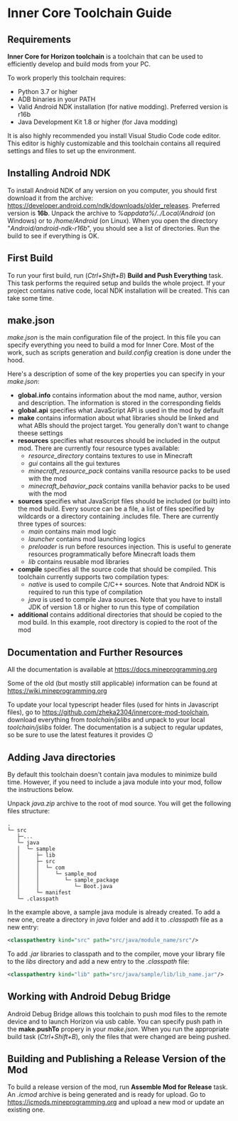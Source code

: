 # Inner Core Toolchain Guide

## Requirements

**Inner Core for Horizon toolchain** is a toolchain that can be used to efficiently develop and build mods from your PC. 

To work properly this toolchain requires:
 - Python 3.7 or higher
 - ADB binaries in your PATH
 - Valid Android NDK installation (for native modding). Preferred version is r16b
 - Java Development Kit 1.8 or higher (for Java modding) 

It is also highly recommended you install Visual Studio Code code editor. This editor is highly customizable and this toolchain contains all required settings and files to set up the environment. 

## Installing Android NDK

To install Android NDK of any version on you computer, you should first download it from the archive: https://developer.android.com/ndk/downloads/older_releases. Preferred version is **16b**. Unpack the archive to *%appdata%/../Local/Android* (on Windows) or to */home/Android* (on Linux). When you open the directory "*Android/android-ndk-r16b*", you should see a list of directories. Run the build to see if everything is OK.

## First Build

To run your first build, run (*Ctrl+Shift+B*) **Build and Push Everything** task. This task performs the required setup and builds the whole project. If your project contains native code, local NDK installation will be created. This can take some time.

## make.json

*make.json* is the main configuration file of the project. In this file you can specify everything you need to build a mod for Inner Core. Most of the work, such as scripts generation and *build.config* creation is done under the hood. 

Here's a description of some of the key properties you can specify in your *make.json*:
 - **global&#46;info** contains information about the mod name, author, version and description. The information is stored in the corresponding fields
 - **global&#46;api** specifies what JavaScript API is used in the mod by default
 - **make** contains information about what libraries should be linked and what ABIs should the project target. You generally don't want to change theese settings
 - **resources** specifies what resources should be included in the output mod. There are currently four resource types available:  
   - *resource_directory* contains textures to use in Minecraft
   - *gui* contains all the gui textures
   - *minecraft_resource_pack* contains vanilla resource packs to be used with the mod
   - *minecraft_behavior_pack* contains vanilla behavior packs to be used with the mod
 - **sources** specifies what JavaScript files should be included (or built) into the mod build. Every source can be a file, a list of files specified by wildcards or a directory containing .includes file. There are currently three types of sources: 
   - *main* contains main mod logic
   - *launcher* contains mod launching logics
   - *preloader* is run before resources injection. This is useful to generate resources programmatically before Minecraft loads them
   - *lib* contains reusable mod libraries
 - **compile** specifies all the source code that should be compiled. This toolchain currently supports two compilation types:
   - *native* is used to compile C/C++ sources. Note that Android NDK is required to run this type of compilation
   - *java* is used to compile Java sources. Note that you have to install JDK of version 1.8 or higher to run this type of compilation
 - **additional** contains additional directories that should be copied to the mod build. In this example, root directory is copied to the root of the mod

## Documentation and Further Resources

All the documentation is available at https://docs.mineprogramming.org

Some of the old (but mostly still applicable) information can be found at https://wiki.mineprogramming.org

To update your local typescript header files (used for hints in Javascript files), go to https://github.com/zheka2304/innercore-mod-toolchain, download everything from *toolchain/jslibs* and unpack to your local *toolchain/jslibs* folder. The documentation is a subject to regular updates, so be sure to use the latest features it provides 😉

## Adding Java directories

By default this toolchain doesn't contain java modules to minimize build time. However, if you need to include a java module into your mod, follow the instructions below. 

Unpack *java.zip* archive to the root of mod source. You will get the following files structure:

```
.
└─ src
   ├─...
   └─ java
   │  └─ sample
   │     ├─ lib
   │     ├─ src
   │     │  └─ com
   │     │     └─ sample_mod
   │     │        └─ sample_package
   │     │           └─ Boot.java
   │     └─ manifest
   └─ .classpath
```
In the example above, a sample java module is already created. To add a new one, create a directory in *java* folder and add it to 
*.classpath* file as a new entry:

```xml
<classpathentry kind="src" path="src/java/module_name/src"/>
```

To add *.jar* libraries to classpath and to the compiler, move your library file
to the *libs* directory and add a new entry to the *.classpath* file:

```xml
<classpathentry kind="lib" path="src/java/sample/lib/lib_name.jar"/>
```

## Working with Android Debug Bridge

Android Debug Bridge allows this toolchain to push mod files to the remote device and to launch Horizon via usb cable. You can specify push path in the **make.pushTo** propery in your *make.json*. When you run the appropriate build task (*Ctrl+Shift+B*), only the files that were changed are being pushed. 

## Building and Publishing a Release Version of the Mod

To build a release version of the mod, run **Assemble Mod for Release** task. An *.icmod* archive is being generated and is ready for upload. Go to https://icmods.mineprogramming.org and upload a new mod or update an existing one.